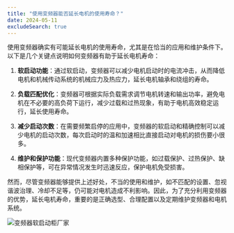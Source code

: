 ```yaml
---
title: "使用变频器能否延长电机的使用寿命？"
date: 2024-05-11
excludeSearch: true
---
```

使用变频器确实有可能延长电机的使用寿命，尤其是在恰当的应用和维护条件下。以下是几个关键点说明如何变频器有助于延长电机寿命：

1. **软启动功能**：通过软启动，变频器可以减少电机启动时的电流冲击，从而降低电机和机械传动系统的机械应力及热应力，延长电机轴承和绕组的寿命。

2. **负载匹配优化**：变频器可根据实际负载需求调节电机转速和输出功率，避免电机在不必要的高负荷下运行，减少过载和过热现象，有助于电机高效稳定运行，延长使用寿命。

3. **减少启动次数**：在需要频繁启停的应用中，变频器的软启动和精确控制可以减少电机的启动次数，每次启动时的温和加速相比直接启动对电机的损伤要小很多。

4. **维护和保护功能**：现代变频器内置多种保护功能，如过载保护、过热保护、缺相保护等，可在异常情况发生时迅速反应，保护电机免受损害。

然而，尽管变频器能够提供上述好处，不当的使用和维护，如不匹配的设置、忽视谐波治理、冷却不足等，仍可能对电机造成不利影响。因此，为了充分利用变频器的优势，延长电机寿命，重要的是正确选型、合理配置以及定期维护变频器和电机系统。

![变频器软启动柜厂家](/images/01.jpg "变频器软启动柜厂家")

